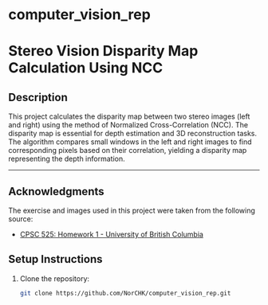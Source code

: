 # computer_vision_rep
# Stereo Vision Disparity Map Calculation Using NCC

## Description  
This project calculates the disparity map between two stereo images (left and right) using the method of Normalized Cross-Correlation (NCC). The disparity map is essential for depth estimation and 3D reconstruction tasks. The algorithm compares small windows in the left and right images to find corresponding pixels based on their correlation, yielding a disparity map representing the depth information.

---

## Acknowledgments
The exercise and images used in this project were taken from the following source:
- [CPSC 525: Homework 1 - University of British Columbia](https://www.cs.ubc.ca/~lowe/525/hw1/hw1.html)

## Setup Instructions
1. Clone the repository:
   ```bash
   git clone https://github.com/NorCHK/computer_vision_rep.git

